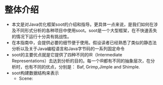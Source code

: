 # 整体介绍
- 本文是对Java优化框架soot的介绍和指导。更具体一点来说，是我们如何在涉及不同形式分析的各种项目中使用soot。soot是一个大型框架，在不快速丢失的情况下运行十分具有挑战性。
- 在本指南中，会提供必要的细节便于使用。假设读者已经熟悉了类似的静态法分析以及关于Java编程语言和Java字节码的一系列固定命令
- soot的主要优点就是它提供了四种不同的IR（Intermediate Representations）去达到分析的目的。每一个IR都有不同的抽象层次，在分析时，也有不同的优点，分别是： Baf, Grimp,Jimple and Shimple.
- soot构建数据结构来表示
  - Scene:
